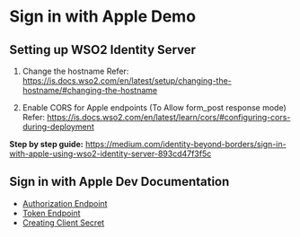 # Sign in with Apple Demo


## Setting up WSO2 Identity Server

1. Change the hostname
Refer: https://is.docs.wso2.com/en/latest/setup/changing-the-hostname/#changing-the-hostname

2. Enable CORS for Apple endpoints (To Allow form_post response mode)
Refer: https://is.docs.wso2.com/en/latest/learn/cors/#configuring-cors-during-deployment


**Step by step guide:** https://medium.com/identity-beyond-borders/sign-in-with-apple-using-wso2-identity-server-893cd47f3f5c 



## Sign in with Apple Dev Documentation

- [Authorization Endpoint](https://developer.apple.com/documentation/sign_in_with_apple/sign_in_with_apple_js/incorporating_sign_in_with_apple_into_other_platforms)
- [Token Endpoint](https://developer.apple.com/documentation/sign_in_with_apple/generate_and_validate_tokens)
- [Creating Client Secret](https://developer.apple.com/documentation/sign_in_with_apple/generate_and_validate_tokens#discussion)
